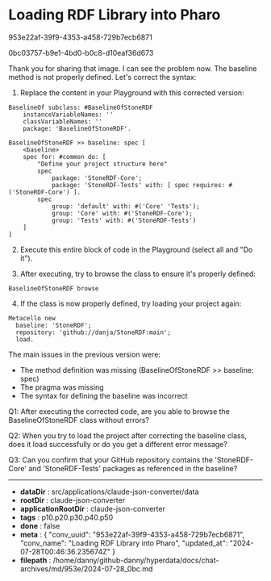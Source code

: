 # Loading RDF Library into Pharo

953e22af-39f9-4353-a458-729b7ecb6871

0bc03757-b9e1-4bd0-b0c8-d10eaf36d673

 Thank you for sharing that image. I can see the problem now. The baseline method is not properly defined. Let's correct the syntax:

1. Replace the content in your Playground with this corrected version:

```smalltalk
BaselineOf subclass: #BaselineOfStoneRDF
	instanceVariableNames: ''
	classVariableNames: ''
	package: 'BaselineOfStoneRDF'.

BaselineOfStoneRDF >> baseline: spec [
	<baseline>
	spec for: #common do: [
		"Define your project structure here"
		spec 
			package: 'StoneRDF-Core';
			package: 'StoneRDF-Tests' with: [ spec requires: #('StoneRDF-Core') ].
		spec 
			group: 'default' with: #('Core' 'Tests');
			group: 'Core' with: #('StoneRDF-Core');
			group: 'Tests' with: #('StoneRDF-Tests')
	]
]
```

2. Execute this entire block of code in the Playground (select all and "Do it").

3. After executing, try to browse the class to ensure it's properly defined:

```smalltalk
BaselineOfStoneRDF browse
```

4. If the class is now properly defined, try loading your project again:

```smalltalk
Metacello new
  baseline: 'StoneRDF';
  repository: 'github://danja/StoneRDF:main';
  load.
```

The main issues in the previous version were:
- The method definition was missing (BaselineOfStoneRDF >> baseline: spec)
- The <baseline> pragma was missing
- The syntax for defining the baseline was incorrect

Q1: After executing the corrected code, are you able to browse the BaselineOfStoneRDF class without errors?

Q2: When you try to load the project after correcting the baseline class, does it load successfully or do you get a different error message?

Q3: Can you confirm that your GitHub repository contains the 'StoneRDF-Core' and 'StoneRDF-Tests' packages as referenced in the baseline?

---

* **dataDir** : src/applications/claude-json-converter/data
* **rootDir** : claude-json-converter
* **applicationRootDir** : claude-json-converter
* **tags** : p10.p20.p30.p40.p50
* **done** : false
* **meta** : {
  "conv_uuid": "953e22af-39f9-4353-a458-729b7ecb6871",
  "conv_name": "Loading RDF Library into Pharo",
  "updated_at": "2024-07-28T00:46:36.235674Z"
}
* **filepath** : /home/danny/github-danny/hyperdata/docs/chat-archives/md/953e/2024-07-28_0bc.md